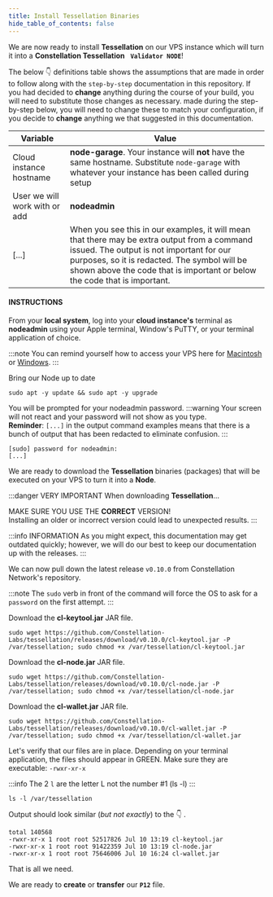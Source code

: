 ```yaml
---
title: Install Tessellation Binaries
hide_table_of_contents: false
---
```


<head>
  <title>Install Tessellation Binaries</title>
  <meta
    name="description"
    content="This document will help to install the necessary Tessellation binaries necessary to turn a VPS into a Node."
  />
</head>

We are now ready to install **Tessellation** on our VPS instance which will turn it into a **Constellation Tessellation** **` Validator NODE`**!

The below 👇 definitions table shows the assumptions that are made in order to follow along with the `step-by-step` documentation in this repository.  If you had decided to **change** anything during the course of your build, you will need to substitute those changes as necessary. made during the step-by-step below, you will need to change these to match your configuration, if you decide to **change** anything we that suggested in this documentation.



| Variable |	Value |
| -------- | ------ |
| Cloud instance hostname |	**node-garage**. Your instance will **not** have the same hostname. Substitute `node-garage` with whatever your instance has been called during setup |
| User we will work with or add |	**nodeadmin** |
| [...] | When you see this in our examples, it will mean that there may be extra output from a command issued. The output is not important for our purposes, so it is redacted. The symbol will be shown above the code that is important or below the code that is important. |

#### INSTRUCTIONS
From your **local system**, log into your **cloud instance's** terminal as **nodeadmin** using your Apple terminal, Window's PuTTY, or your terminal application of choice.

:::note
You can remind yourself how to access your VPS here for [Macintosh](../accessMac) or [Windows](../accessWin).
:::

Bring our Node up to date

```
sudo apt -y update && sudo apt -y upgrade
```

You will be prompted for your nodeadmin password.
:::warning
Your screen will not react and your password will not show as you type.  
**Reminder**: `[...]` in the output command examples means that there is a bunch of output that has been redacted to eliminate confusion. 
:::
```
[sudo] password for nodeadmin:
[...]
```

We are ready to download the **Tessellation** binaries (packages) that will be executed on your VPS to turn it into a **Node**.

:::danger VERY IMPORTANT
When downloading **Tessellation**...

MAKE SURE YOU USE THE **CORRECT** VERSION!  
Installing an older or incorrect version could lead to unexpected results.
:::

:::info INFORMATION 
As you might expect, this documentation may get outdated quickly; however, we will do our best to keep our documentation up with the releases.
:::

We can now pull down the latest release `v0.10.0` from Constellation Network's repository.

:::note
The `sudo` verb in front of the command will force the OS to ask for a `password` on the first attempt.
:::

Download the **cl-keytool.jar** JAR file.
```
sudo wget https://github.com/Constellation-Labs/tessellation/releases/download/v0.10.0/cl-keytool.jar -P /var/tessellation; sudo chmod +x /var/tessellation/cl-keytool.jar
```
Download the **cl-node.jar** JAR file.
```
sudo wget https://github.com/Constellation-Labs/tessellation/releases/download/v0.10.0/cl-node.jar -P /var/tessellation; sudo chmod +x /var/tessellation/cl-node.jar
```
Download the **cl-wallet.jar** JAR file.
```
sudo wget https://github.com/Constellation-Labs/tessellation/releases/download/v0.10.0/cl-wallet.jar -P /var/tessellation; sudo chmod +x /var/tessellation/cl-wallet.jar
```

Let's verify that our files are in place. Depending on your terminal application, the files should appear in GREEN. Make sure they are executable:  `-rwxr-xr-x`

:::info 
The 2 `l` are the letter L not the number #1 (ls -l)
:::

```
ls -l /var/tessellation
```

Output should look similar (*but not exactly*) to the 👇 .

```
total 140568
-rwxr-xr-x 1 root root 52517826 Jul 10 13:19 cl-keytool.jar
-rwxr-xr-x 1 root root 91422359 Jul 10 13:19 cl-node.jar
-rwxr-xr-x 1 root root 75646006 Jul 10 16:24 cl-wallet.jar
```
That is all we need.

We are ready to **create** or **transfer** our **`P12`** file.